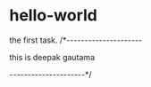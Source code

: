 # hello-world
the first task.
/*---------------------

this is deepak gautama


---------------------*/
